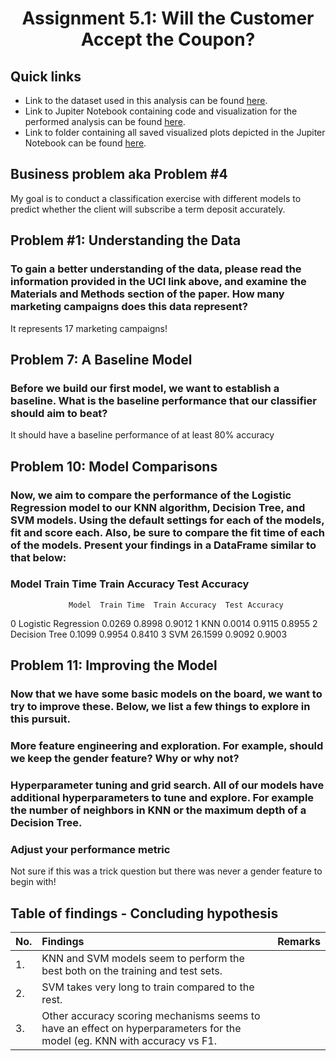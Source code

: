 # <p align=center> Assignment 5.1: Will the Customer Accept the Coupon?

## Quick links
* Link to the dataset used in this analysis can be found <a href="https://github.com/Cxpher/bankclassy/blob/main/data/bank-additional-full.csv">here</a>.
* Link to Jupiter Notebook containing code and visualization for the performed analysis can be found <a href="https://github.com/Cxpher/bankclassy/blob/main/prompt_III.ipynb">here</a>.
* Link to folder containing all saved visualized plots depicted in the Jupiter Notebook can be found <a href="https://github.com/Cxpher/bankclassy/tree/main/data/images">here</a>.

## Business problem aka Problem #4
My goal is to conduct a classification exercise with different models to predict whether the client will subscribe a term deposit accurately.

## Problem #1: Understanding the Data
### To gain a better understanding of the data, please read the information provided in the UCI link above, and examine the Materials and Methods section of the paper. How many marketing campaigns does this data represent?

It represents 17 marketing campaigns!

## Problem 7: A Baseline Model
### Before we build our first model, we want to establish a baseline. What is the baseline performance that our classifier should aim to beat?

It should have a baseline performance of at least 80% accuracy

## Problem 10: Model Comparisons
### Now, we aim to compare the performance of the Logistic Regression model to our KNN algorithm, Decision Tree, and SVM models. Using the default settings for each of the models, fit and score each. Also, be sure to compare the fit time of each of the models. Present your findings in a DataFrame similar to that below:

### Model	Train Time	Train Accuracy	Test Accuracy

                 Model  Train Time  Train Accuracy  Test Accuracy
0  Logistic Regression      0.0269          0.8998         0.9012
1                  KNN      0.0014          0.9115         0.8955
2        Decision Tree      0.1099          0.9954         0.8410
3                  SVM     26.1599          0.9092         0.9003

## Problem 11: Improving the Model
### Now that we have some basic models on the board, we want to try to improve these. Below, we list a few things to explore in this pursuit.
### More feature engineering and exploration. For example, should we keep the gender feature? Why or why not?
### Hyperparameter tuning and grid search. All of our models have additional hyperparameters to tune and explore. For example the number of neighbors in KNN or the maximum depth of a Decision Tree.
### Adjust your performance metric

Not sure if this was a trick question but there was never a gender feature to begin with!

## Table of findings - Concluding hypothesis

|No. | Findings | Remarks |
|:--- |:---	  |:---      |
|1.  | KNN and SVM models seem to perform the best both on the training and test sets. |      |		
|2.  | SVM takes very long to train compared to the rest. |      |
|3.  | Other accuracy scoring mechanisms seems to have an effect on hyperparameters for the model (eg. KNN with accuracy vs F1. |      |
